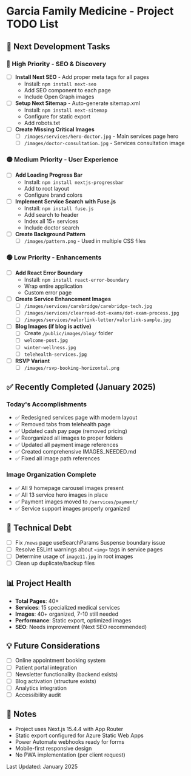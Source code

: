 # Garcia Family Medicine - Project TODO List

## 🚀 Next Development Tasks

### 🔴 High Priority - SEO & Discovery
- [ ] **Install Next SEO** - Add proper meta tags for all pages
  - Install: `npm install next-seo`
  - Add SEO component to each page
  - Include Open Graph images
- [ ] **Setup Next Sitemap** - Auto-generate sitemap.xml
  - Install: `npm install next-sitemap`
  - Configure for static export
  - Add robots.txt
- [ ] **Create Missing Critical Images**
  - [ ] `/images/services/hero-doctor.jpg` - Main services page hero
  - [ ] `/images/doctor-consultation.jpg` - Services consultation image

### 🟡 Medium Priority - User Experience
- [ ] **Add Loading Progress Bar**
  - Install: `npm install nextjs-progressbar`
  - Add to root layout
  - Configure brand colors
- [ ] **Implement Service Search with Fuse.js**
  - Install: `npm install fuse.js`
  - Add search to header
  - Index all 15+ services
  - Include doctor search
- [ ] **Create Background Pattern**
  - [ ] `/images/pattern.png` - Used in multiple CSS files

### 🟢 Low Priority - Enhancements
- [ ] **Add React Error Boundary**
  - Install: `npm install react-error-boundary`
  - Wrap entire application
  - Custom error page
- [ ] **Create Service Enhancement Images**
  - [ ] `/images/services/carebridge/carebridge-tech.jpg`
  - [ ] `/images/services/clearroad-dot-exams/dot-exam-process.jpg`
  - [ ] `/images/services/valorlink-letter/valorlink-sample.jpg`
- [ ] **Blog Images (if blog is active)**
  - [ ] Create `/public/images/blog/` folder
  - [ ] `welcome-post.jpg`
  - [ ] `winter-wellness.jpg`
  - [ ] `telehealth-services.jpg`
- [ ] **RSVP Variant**
  - [ ] `/images/rsvp-booking-horizontal.png`

## ✅ Recently Completed (January 2025)

### Today's Accomplishments
- ✅ Redesigned services page with modern layout
- ✅ Removed tabs from telehealth page
- ✅ Updated cash pay page (removed pricing)
- ✅ Reorganized all images to proper folders
- ✅ Updated all payment image references
- ✅ Created comprehensive IMAGES_NEEDED.md
- ✅ Fixed all image path references

### Image Organization Complete
- ✅ All 9 homepage carousel images present
- ✅ All 13 service hero images in place
- ✅ Payment images moved to `/services/payment/`
- ✅ Service support images properly organized

## 🔧 Technical Debt
- [ ] Fix `/news` page useSearchParams Suspense boundary issue
- [ ] Resolve ESLint warnings about `<img>` tags in service pages
- [ ] Determine usage of `image11.jpg` in root images
- [ ] Clean up duplicate/backup files

## 📊 Project Health
- **Total Pages**: 40+
- **Services**: 15 specialized medical services
- **Images**: 40+ organized, 7-10 still needed
- **Performance**: Static export, optimized images
- **SEO**: Needs improvement (Next SEO recommended)

## 💡 Future Considerations
- [ ] Online appointment booking system
- [ ] Patient portal integration
- [ ] Newsletter functionality (backend exists)
- [ ] Blog activation (structure exists)
- [ ] Analytics integration
- [ ] Accessibility audit

## 📝 Notes
- Project uses Next.js 15.4.4 with App Router
- Static export configured for Azure Static Web Apps
- Power Automate webhooks ready for forms
- Mobile-first responsive design
- No PWA implementation (per client request)

Last Updated: January 2025